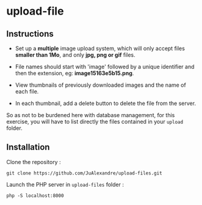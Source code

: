# upload-file

## Instructions

* Set up a **multiple** image upload system, which will only accept files **smaller than 1Mo**, and only **jpg, png or gif** files.

* File names should start with 'image' followed by a unique identifier and then the extension, eg: **image15163e5b15.png**.

* View thumbnails of previously downloaded images and the name of each file.

* In each thumbnail, add a delete button to delete the file from the server.

So as not to be burdened here with database management, for this exercise, you will have to list directly the files contained in your `upload` folder.

## Installation

Clone the repository :

```
git clone https://github.com/JuAlexandre/upload-files.git
```

Launch the PHP server in `upload-files` folder :

```
php -S localhost:8000
```